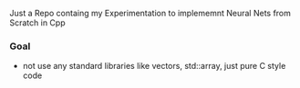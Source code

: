 Just a Repo containg my Experimentation to implememnt Neural Nets from Scratch in Cpp

### Goal
- not use any standard libraries like vectors, std::array, just pure C style code
